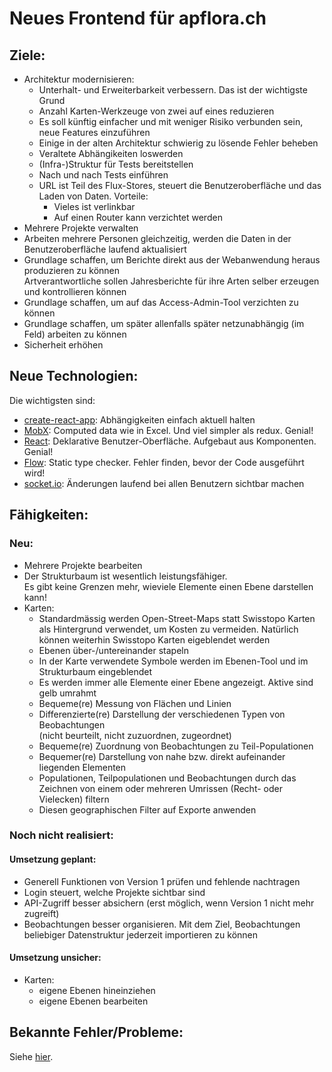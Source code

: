 # Neues Frontend für apflora.ch

## Ziele:

- Architektur modernisieren:
  - Unterhalt- und Erweiterbarkeit verbessern. Das ist der wichtigste Grund
  - Anzahl Karten-Werkzeuge von zwei auf eines reduzieren
  - Es soll künftig einfacher und mit weniger Risiko verbunden sein, neue Features einzuführen
  - Einige in der alten Architektur schwierig zu lösende Fehler beheben
  - Veraltete Abhängikeiten loswerden
  - (Infra-)Struktur für Tests bereitstellen
  - Nach und nach Tests einführen
  - URL ist Teil des Flux-Stores, steuert die Benutzeroberfläche und das Laden von Daten. Vorteile:
    - Vieles ist verlinkbar
    - Auf einen Router kann verzichtet werden
- Mehrere Projekte verwalten
- Arbeiten mehrere Personen gleichzeitig, werden die Daten in der Benutzeroberfläche laufend aktualisiert
- Grundlage schaffen, um Berichte direkt aus der Webanwendung heraus produzieren zu können<br/>
  Artverantwortliche sollen Jahresberichte für ihre Arten selber erzeugen und kontrollieren können
- Grundlage schaffen, um auf das Access-Admin-Tool verzichten zu können
- Grundlage schaffen, um später allenfalls später netzunabhängig (im Feld) arbeiten zu können
- Sicherheit erhöhen

## Neue Technologien:

Die wichtigsten sind:

- [create-react-app](//github.com/facebookincubator/create-react-app): Abhängigkeiten einfach aktuell halten
- [MobX](//github.com/mobxjs/mobx): Computed data wie in Excel. Und viel simpler als redux. Genial!
- [React](//facebook.github.io/react): Deklarative Benutzer-Oberfläche. Aufgebaut aus Komponenten. Genial!
- [Flow](//flow.org): Static type checker. Fehler finden, bevor der Code ausgeführt wird!
- [socket.io](//socket.io/): Änderungen laufend bei allen Benutzern sichtbar machen

## Fähigkeiten:

### Neu:

- Mehrere Projekte bearbeiten
- Der Strukturbaum ist wesentlich leistungsfähiger.<br />Es gibt keine Grenzen mehr, wieviele Elemente einen Ebene darstellen kann!
- Karten:
  - Standardmässig werden Open-Street-Maps statt Swisstopo Karten als Hintergrund verwendet, um Kosten zu vermeiden. Natürlich können weiterhin Swisstopo Karten eigeblendet werden
  - Ebenen über-/untereinander stapeln
  - In der Karte verwendete Symbole werden im Ebenen-Tool und im Strukturbaum eingeblendet
  - Es werden immer alle Elemente einer Ebene angezeigt. Aktive sind gelb umrahmt
  - Bequeme(re) Messung von Flächen und Linien
  - Differenzierte(re) Darstellung der verschiedenen Typen von Beobachtungen<br />(nicht beurteilt, nicht zuzuordnen, zugeordnet)
  - Bequeme(re) Zuordnung von Beobachtungen zu Teil-Populationen
  - Bequemer(re) Darstellung von nahe bzw. direkt aufeinander liegenden Elementen
  - Populationen, Teilpopulationen und Beobachtungen durch das Zeichnen von einem oder mehreren Umrissen (Recht- oder Vielecken) filtern
  - Diesen geographischen Filter auf Exporte anwenden

### Noch nicht realisiert:

#### Umsetzung geplant:

- Generell Funktionen von Version 1 prüfen und fehlende nachtragen
- Login steuert, welche Projekte sichtbar sind
- API-Zugriff besser absichern (erst möglich, wenn Version 1 nicht mehr zugreift)
- Beobachtungen besser organisieren. Mit dem Ziel, Beobachtungen beliebiger Datenstruktur jederzeit importieren zu können

#### Umsetzung unsicher:

- Karten:
  - eigene Ebenen hineinziehen
  - eigene Ebenen bearbeiten

## Bekannte Fehler/Probleme:

Siehe [hier](//github.com/barbalex/apf2/issues).
